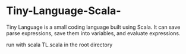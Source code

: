 # Tiny-Language-Scala-
Tiny Language is a small coding language built using Scala. It can save parse expressions, save them into variables, and evaluate expressions.

run with scala TL.scala in the root directory